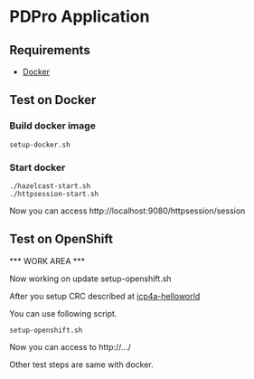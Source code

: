 # PDPro Application

## Requirements

- [Docker](https://www.docker.com/)

## Test on Docker

### Build docker image

```
setup-docker.sh
```

### Start docker 
```
./hazelcast-start.sh
./httpsession-start.sh
```

Now you can access http://localhost:9080/httpsession/session


## Test on OpenShift

*** WORK AREA ***

Now working on update setup-openshift.sh

After you setup CRC described at [icp4a-helloworld](https://github.com/pdprof/icp4a-helloworld)

You can use following script. 
```
setup-openshift.sh
```

Now you can access to http://.../

Other test steps are same with docker.
